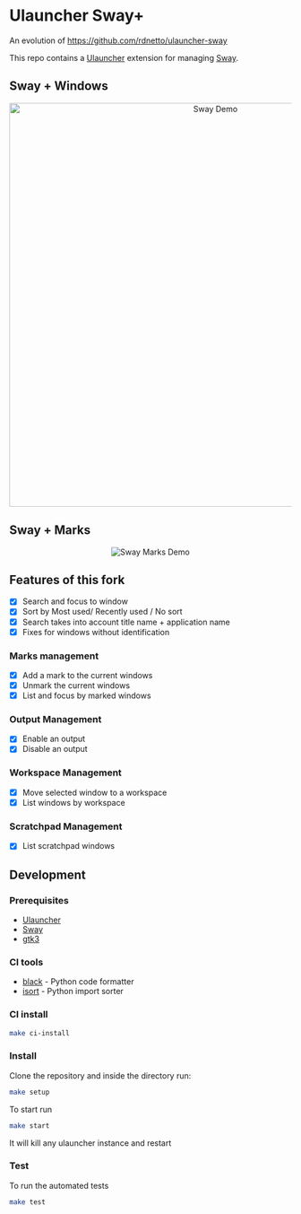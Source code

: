 # Ulauncher Sway+

An evolution of https://github.com/rdnetto/ulauncher-sway

This repo contains a [Ulauncher](https://ulauncher.io) extension for managing [Sway](https://swaywm.org).

## Sway + Windows

<p align="center">
  <img src="https://github.com/user-attachments/assets/bc16fcff-c8be-405a-ac76-e221b328a39a" alt="Sway Demo" width="720" />
</p>

## Sway + Marks

<p align="center">
  <img src="https://github.com/user-attachments/assets/a2d83e83-6273-4dfa-be84-d9cce6083649" alt="Sway Marks Demo" />
</p>

## Features of this fork

 - [x] Search and focus to window
 - [x] Sort by Most used/ Recently used / No sort
 - [x] Search takes into account title name + application name
 - [x] Fixes for windows without identification

### Marks management

 - [x] Add a mark to the current windows
 - [x] Unmark the current windows
 - [x] List and focus by marked windows

### Output Management

 - [x] Enable an output
 - [x] Disable an output

### Workspace Management

 - [x] Move selected window to a workspace
 - [x] List windows by workspace

### Scratchpad Management

 - [x] List scratchpad windows

## Development

### Prerequisites

 - [Ulauncher](https://ulauncher.io)
 - [Sway](https://swaywm.org)
 - [gtk3](https://www.gtk.org/)

### CI tools

 - [black](https://github.com/psf/black) - Python code formatter
 - [isort](https://github.com/PyCQA/isort) - Python import sorter

### CI install

```bash
make ci-install
```

### Install

Clone the repository and inside the directory run:

```bash
make setup
```

To start run
```bash
make start
```
It will kill any ulauncher instance and restart


### Test

To run the automated tests

```bash
make test
```
